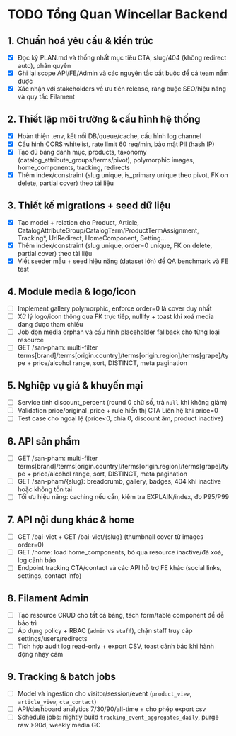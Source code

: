 # TODO Tổng Quan Wincellar Backend

## 1. Chuẩn hoá yêu cầu & kiến trúc

- [X] Đọc kỹ PLAN.md và thống nhất mục tiêu CTA, slug/404 (không redirect auto), phân quyền
- [X] Ghi lại scope API/FE/Admin và các nguyên tắc bắt buộc để cả team nắm được
- [X] Xác nhận với stakeholders về ưu tiên release, ràng buộc SEO/hiệu năng và quy tắc Filament

## 2. Thiết lập môi trường & cấu hình hệ thống

- [X] Hoàn thiện .env, kết nối DB/queue/cache, cấu hình log channel
- [X] Cấu hình CORS whitelist, rate limit 60 req/min, bảo mật PII (hash IP)
- [X] Tạo đủ bảng danh mục, products, taxonomy (catalog_attribute_groups/terms/pivot), polymorphic images, home_components, tracking, redirects
- [X] Thêm index/constraint (slug unique, is_primary unique theo pivot, FK on delete, partial cover) theo tài liệu

## 3. Thiết kế migrations + seed dữ liệu

- [X] Tạo model + relation cho Product, Article, CatalogAttributeGroup/CatalogTerm/ProductTermAssignment, Tracking*, UrlRedirect, HomeComponent, Setting...
- [X] Thêm index/constraint (slug unique, order=0 unique, FK on delete, partial cover) theo tài liệu
- [X] Viết seeder mẫu + seed hiệu năng (dataset lớn) để QA benchmark và FE test

## 4. Module media & logo/icon

- [ ] Implement gallery polymorphic, enforce order=0 là cover duy nhất
- [ ] Xử lý logo/icon thông qua FK trực tiếp, nullify + toast khi xoá media đang được tham chiếu
- [ ] Job dọn media orphan và cấu hình placeholder fallback cho từng loại resource
- [ ] GET /san-pham: multi-filter terms[brand]/terms[origin.country]/terms[origin.region]/terms[grape]/type + price/alcohol range, sort, DISTINCT, meta pagination

## 5. Nghiệp vụ giá & khuyến mại

- [ ] Service tính discount_percent (round 0 chữ số, trả `null` khi không giảm)
- [ ] Validation price/original_price + rule hiển thị CTA Liên hệ khi price=0
- [ ] Test case cho ngoại lệ (price<0, chia 0, discount âm, product inactive)

## 6. API sản phẩm

- [ ] GET /san-pham: multi-filter terms[brand]/terms[origin.country]/terms[origin.region]/terms[grape]/type + price/alcohol range, sort, DISTINCT, meta pagination
- [ ] GET /san-pham/{slug}: breadcrumb, gallery, badges, 404 khi inactive hoặc không tồn tại
- [ ] Tối ưu hiệu năng: caching nếu cần, kiểm tra EXPLAIN/index, đo P95/P99

## 7. API nội dung khác & home

- [ ] GET /bai-viet + GET /bai-viet/{slug} (thumbnail cover từ images order=0)
- [ ] GET /home: load home_components, bỏ qua resource inactive/đã xoá, log cảnh báo
- [ ] Endpoint tracking CTA/contact và các API hỗ trợ FE khác (social links, settings, contact info)

## 8. Filament Admin

- [ ] Tạo resource CRUD cho tất cả bảng, tách form/table component để dễ bảo trì
- [ ] Áp dụng policy + RBAC (`admin` vs `staff`), chặn staff truy cập settings/users/redirects
- [ ] Tích hợp audit log read-only + export CSV, toast cảnh báo khi hành động nhạy cảm

## 9. Tracking & batch jobs

- [ ] Model và ingestion cho visitor/session/event (`product_view`, `article_view`, `cta_contact`)
- [ ] API/dashboard analytics 7/30/90/all-time + cho phép export csv
- [ ] Schedule jobs: nightly build `tracking_event_aggregates_daily`, purge raw >90d, weekly media GC
